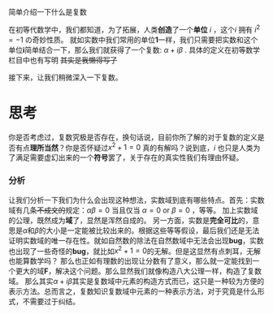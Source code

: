 简单介绍一下什么是复数

在初等代数学中，我们都知道，为了拓展，人类**创造**了一个**单位** $i$ ，这个$i$ 拥有 $i^2 = -1$ の奇妙性质。
就如实数中我们常用的单位**1**一样，我们只需要把实数和这个单位**i**简单结合一下，那么我们就获得了一个复数: $\alpha + i\beta$ . 
具体的定义在初等数学栏目中也有写明 ~~其实是我懒得写了~~

接下来，让我们稍微深入一下复数。

# 思考
你是否考虑过，复数究极是否存在，换句话说，目前你所了解的对于复数的定义是否有点**理所当然**？你是否怀疑过$x^2 + 1 = 0$ 真的有解吗？说到底，$i$ 也只是人类为了满足需要虚幻出来的一个**符号**罢了，关于存在的真实性我们有理由怀疑。
### 分析
让我们分析一下我们为什么会出现这种想法，实数域到底有哪些特点。首先：实数域有几条~~不成文的~~规定：$\alpha\beta = 0$ 当且仅当 $\alpha = 0$ or $\beta = 0$ ，等等。
加上实数域的公理，既然成为**域**了，显然是浑然自成的。
另一方面，实数是**完全可比**的，意思是$\alpha$和$\beta$的大小是一定能被比较出来的。根据这些等等假设，最后我们还是无法证明实数域的唯一存在性。就如自然数的除法在自然数域中无法会出现**bug**，实数也出现了一些奇怪的**bug**，就比如$x^2 + 1 = 0$的无解。但是这显然有点刺耳，无解也能算数学吗？
那么也正如有理数的出现让分数有了意义，那么就一定能找到一个更大的域**F**，解决这个问题。那么显然我们就像构造八大公理一样，构造了复数域。
那么其实$\alpha + i\beta$其实是复数域中元素的构造方式而已，这只是一种较为方便的表示方法。总而言之，复数知识复数域中元素的一种表示方法，对于究竟是什么形式，不需要过于纠结。

